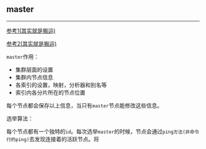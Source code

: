 ## master

---

[参考1(其实就是搬运)](https://www.cnblogs.com/zziawanblog/p/6577383.html)

[参考2(其实就是搬运)](https://blog.csdn.net/xiaoyu_BD/article/details/82016395)

`master`作用：

+ 集群层面的设置
+ 集群内节点信息
+ 各索引的设置，映射，分析器和别名等
+ 索引内各分片所在的节点位置

每个节点都会保存以上信息，当只有`master`节点能修改这些信息。

选举算法：



​	每个节点都有一个独特的`id`。每次选举`master`的时候，节点会通过`ping方法(非命令行的ping)`去发现连接着的活跃节点。将